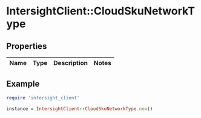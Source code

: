 # IntersightClient::CloudSkuNetworkType

## Properties

| Name | Type | Description | Notes |
| ---- | ---- | ----------- | ----- |

## Example

```ruby
require 'intersight_client'

instance = IntersightClient::CloudSkuNetworkType.new()
```

